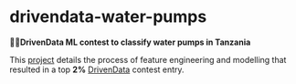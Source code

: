 # drivendata-water-pumps
👷🚰**DrivenData ML contest to classify water pumps in Tanzania**

This [project](drivendata-water-pumps.md) details the process of feature engineering and modelling that resulted in a top **2%** [DrivenData](https://www.drivendata.org/competitions/7/pump-it-up-data-mining-the-water-table/) contest entry.
